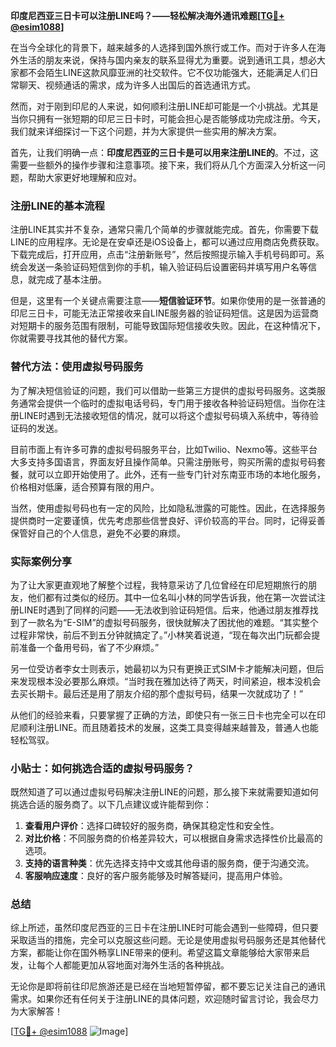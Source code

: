 **印度尼西亚三日卡可以注册LINE吗？——轻松解决海外通讯难题[[TG💪+ @esim1088](https://t.me/s/esim1088)]**

在当今全球化的背景下，越来越多的人选择到国外旅行或工作。而对于许多人在海外生活的朋友来说，保持与国内亲友的联系显得尤为重要。说到通讯工具，想必大家都不会陌生LINE这款风靡亚洲的社交软件。它不仅功能强大，还能满足人们日常聊天、视频通话的需求，成为许多人出国后的首选通讯方式。

然而，对于刚到印尼的人来说，如何顺利注册LINE却可能是一个小挑战。尤其是当你只拥有一张短期的印尼三日卡时，可能会担心是否能够成功完成注册。今天，我们就来详细探讨一下这个问题，并为大家提供一些实用的解决方案。

首先，让我们明确一点：**印度尼西亚的三日卡是可以用来注册LINE的**。不过，这需要一些额外的操作步骤和注意事项。接下来，我们将从几个方面深入分析这一问题，帮助大家更好地理解和应对。

### 注册LINE的基本流程

注册LINE其实并不复杂，通常只需几个简单的步骤就能完成。首先，你需要下载LINE的应用程序。无论是在安卓还是iOS设备上，都可以通过应用商店免费获取。下载完成后，打开应用，点击“注册新账号”，然后按照提示输入手机号码即可。系统会发送一条验证码短信到你的手机，输入验证码后设置密码并填写用户名等信息，就完成了基本注册。

但是，这里有一个关键点需要注意——**短信验证环节**。如果你使用的是一张普通的印尼三日卡，可能无法正常接收来自LINE服务器的验证码短信。这是因为运营商对短期卡的服务范围有限制，可能导致国际短信接收失败。因此，在这种情况下，你就需要寻找其他的替代方案。

### 替代方法：使用虚拟号码服务

为了解决短信验证的问题，我们可以借助一些第三方提供的虚拟号码服务。这类服务通常会提供一个临时的虚拟电话号码，专门用于接收各种验证码短信。当你在注册LINE时遇到无法接收短信的情况，就可以将这个虚拟号码填入系统中，等待验证码的发送。

目前市面上有许多可靠的虚拟号码服务平台，比如Twilio、Nexmo等。这些平台大多支持多国语言，界面友好且操作简单。只需注册账号，购买所需的虚拟号码套餐，就可以立即开始使用了。此外，还有一些专门针对东南亚市场的本地化服务，价格相对低廉，适合预算有限的用户。

当然，使用虚拟号码也有一定的风险，比如隐私泄露的可能性。因此，在选择服务提供商时一定要谨慎，优先考虑那些信誉良好、评价较高的平台。同时，记得妥善保管好自己的个人信息，避免不必要的麻烦。

### 实际案例分享

为了让大家更直观地了解整个过程，我特意采访了几位曾经在印尼短期旅行的朋友，他们都有过类似的经历。其中一位名叫小林的同学告诉我，他在第一次尝试注册LINE时遇到了同样的问题——无法收到验证码短信。后来，他通过朋友推荐找到了一款名为“E-SIM”的虚拟号码服务，很快就解决了困扰他的难题。“其实整个过程非常快，前后不到五分钟就搞定了。”小林笑着说道，“现在每次出门玩都会提前准备一个备用号码，省了不少麻烦。”

另一位受访者李女士则表示，她最初以为只有更换正式SIM卡才能解决问题，但后来发现根本没必要那么麻烦。“当时我在雅加达待了两天，时间紧迫，根本没机会去买长期卡。最后还是用了朋友介绍的那个虚拟号码，结果一次就成功了！”

从他们的经验来看，只要掌握了正确的方法，即使只有一张三日卡也完全可以在印尼顺利注册LINE。而且随着技术的发展，这类工具变得越来越普及，普通人也能轻松驾驭。

### 小贴士：如何挑选合适的虚拟号码服务？

既然知道了可以通过虚拟号码解决注册LINE的问题，那么接下来就需要知道如何挑选合适的服务商了。以下几点建议或许能帮到你：

1. **查看用户评价**：选择口碑较好的服务商，确保其稳定性和安全性。
2. **对比价格**：不同服务商的价格差异较大，可以根据自身需求选择性价比最高的选项。
3. **支持的语言种类**：优先选择支持中文或其他母语的服务商，便于沟通交流。
4. **客服响应速度**：良好的客户服务能够及时解答疑问，提高用户体验。

### 总结

综上所述，虽然印度尼西亚的三日卡在注册LINE时可能会遇到一些障碍，但只要采取适当的措施，完全可以克服这些问题。无论是使用虚拟号码服务还是其他替代方案，都能让你在国外畅享LINE带来的便利。希望这篇文章能够给大家带来启发，让每个人都能更加从容地面对海外生活的各种挑战。

无论你是即将前往印尼旅游还是已经在当地短暂停留，都不要忘记关注自己的通讯需求。如果你还有任何关于注册LINE的具体问题，欢迎随时留言讨论，我会尽力为大家解答！

[[TG💪+ @esim1088](https://t.me/s/esim1088) ![Image](https://i.postimg.cc/4NQfJmqS/Snipaste-2025-05-13-00-14-12.png)]